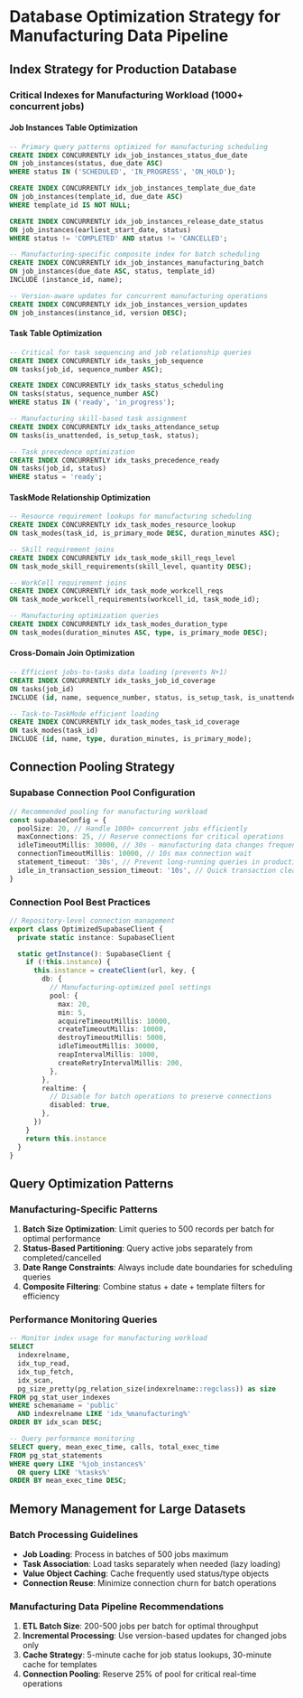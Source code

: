 # Database Optimization Strategy for Manufacturing Data Pipeline

## Index Strategy for Production Database

### Critical Indexes for Manufacturing Workload (1000+ concurrent jobs)

#### Job Instances Table Optimization

```sql
-- Primary query patterns optimized for manufacturing scheduling
CREATE INDEX CONCURRENTLY idx_job_instances_status_due_date
ON job_instances(status, due_date ASC)
WHERE status IN ('SCHEDULED', 'IN_PROGRESS', 'ON_HOLD');

CREATE INDEX CONCURRENTLY idx_job_instances_template_due_date
ON job_instances(template_id, due_date ASC)
WHERE template_id IS NOT NULL;

CREATE INDEX CONCURRENTLY idx_job_instances_release_date_status
ON job_instances(earliest_start_date, status)
WHERE status != 'COMPLETED' AND status != 'CANCELLED';

-- Manufacturing-specific composite index for batch scheduling
CREATE INDEX CONCURRENTLY idx_job_instances_manufacturing_batch
ON job_instances(due_date ASC, status, template_id)
INCLUDE (instance_id, name);

-- Version-aware updates for concurrent manufacturing operations
CREATE INDEX CONCURRENTLY idx_job_instances_version_updates
ON job_instances(instance_id, version DESC);
```

#### Task Table Optimization

```sql
-- Critical for task sequencing and job relationship queries
CREATE INDEX CONCURRENTLY idx_tasks_job_sequence
ON tasks(job_id, sequence_number ASC);

CREATE INDEX CONCURRENTLY idx_tasks_status_scheduling
ON tasks(status, sequence_number ASC)
WHERE status IN ('ready', 'in_progress');

-- Manufacturing skill-based task assignment
CREATE INDEX CONCURRENTLY idx_tasks_attendance_setup
ON tasks(is_unattended, is_setup_task, status);

-- Task precedence optimization
CREATE INDEX CONCURRENTLY idx_tasks_precedence_ready
ON tasks(job_id, status)
WHERE status = 'ready';
```

#### TaskMode Relationship Optimization

```sql
-- Resource requirement lookups for manufacturing scheduling
CREATE INDEX CONCURRENTLY idx_task_modes_resource_lookup
ON task_modes(task_id, is_primary_mode DESC, duration_minutes ASC);

-- Skill requirement joins
CREATE INDEX CONCURRENTLY idx_task_mode_skill_reqs_level
ON task_mode_skill_requirements(skill_level, quantity DESC);

-- WorkCell requirement joins
CREATE INDEX CONCURRENTLY idx_task_mode_workcell_reqs
ON task_mode_workcell_requirements(workcell_id, task_mode_id);

-- Manufacturing optimization queries
CREATE INDEX CONCURRENTLY idx_task_modes_duration_type
ON task_modes(duration_minutes ASC, type, is_primary_mode DESC);
```

#### Cross-Domain Join Optimization

```sql
-- Efficient jobs-to-tasks data loading (prevents N+1)
CREATE INDEX CONCURRENTLY idx_tasks_job_id_coverage
ON tasks(job_id)
INCLUDE (id, name, sequence_number, status, is_setup_task, is_unattended);

-- Task-to-TaskMode efficient loading
CREATE INDEX CONCURRENTLY idx_task_modes_task_id_coverage
ON task_modes(task_id)
INCLUDE (id, name, type, duration_minutes, is_primary_mode);
```

## Connection Pooling Strategy

### Supabase Connection Pool Configuration

```typescript
// Recommended pooling for manufacturing workload
const supabaseConfig = {
  poolSize: 20, // Handle 1000+ concurrent jobs efficiently
  maxConnections: 25, // Reserve connections for critical operations
  idleTimeoutMillis: 30000, // 30s - manufacturing data changes frequently
  connectionTimeoutMillis: 10000, // 10s max connection wait
  statement_timeout: '30s', // Prevent long-running queries in production
  idle_in_transaction_session_timeout: '10s', // Quick transaction cleanup
}
```

### Connection Pool Best Practices

```typescript
// Repository-level connection management
export class OptimizedSupabaseClient {
  private static instance: SupabaseClient

  static getInstance(): SupabaseClient {
    if (!this.instance) {
      this.instance = createClient(url, key, {
        db: {
          // Manufacturing-optimized pool settings
          pool: {
            max: 20,
            min: 5,
            acquireTimeoutMillis: 10000,
            createTimeoutMillis: 10000,
            destroyTimeoutMillis: 5000,
            idleTimeoutMillis: 30000,
            reapIntervalMillis: 1000,
            createRetryIntervalMillis: 200,
          },
        },
        realtime: {
          // Disable for batch operations to preserve connections
          disabled: true,
        },
      })
    }
    return this.instance
  }
}
```

## Query Optimization Patterns

### Manufacturing-Specific Patterns

1. **Batch Size Optimization**: Limit queries to 500 records per batch for optimal performance
2. **Status-Based Partitioning**: Query active jobs separately from completed/cancelled
3. **Date Range Constraints**: Always include date boundaries for scheduling queries
4. **Composite Filtering**: Combine status + date + template filters for efficiency

### Performance Monitoring Queries

```sql
-- Monitor index usage for manufacturing workload
SELECT
  indexrelname,
  idx_tup_read,
  idx_tup_fetch,
  idx_scan,
  pg_size_pretty(pg_relation_size(indexrelname::regclass)) as size
FROM pg_stat_user_indexes
WHERE schemaname = 'public'
  AND indexrelname LIKE 'idx_%manufacturing%'
ORDER BY idx_scan DESC;

-- Query performance monitoring
SELECT query, mean_exec_time, calls, total_exec_time
FROM pg_stat_statements
WHERE query LIKE '%job_instances%'
  OR query LIKE '%tasks%'
ORDER BY mean_exec_time DESC;
```

## Memory Management for Large Datasets

### Batch Processing Guidelines

- **Job Loading**: Process in batches of 500 jobs maximum
- **Task Association**: Load tasks separately when needed (lazy loading)
- **Value Object Caching**: Cache frequently used status/type objects
- **Connection Reuse**: Minimize connection churn for batch operations

### Manufacturing Data Pipeline Recommendations

1. **ETL Batch Size**: 200-500 jobs per batch for optimal throughput
2. **Incremental Processing**: Use version-based updates for changed jobs only
3. **Cache Strategy**: 5-minute cache for job status lookups, 30-minute cache for templates
4. **Connection Pooling**: Reserve 25% of pool for critical real-time operations
